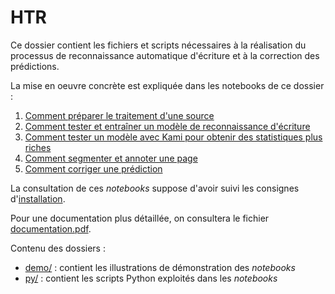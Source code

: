 HTR
====

Ce dossier contient les fichiers et scripts nécessaires à la réalisation du processus de reconnaissance automatique d'écriture et à la correction des prédictions.

La mise en oeuvre concrète est expliquée dans les notebooks de ce dossier :
1. [Comment préparer le traitement d'une source](./Preparer_le_traitement_dune_source.ipynb)
2. [Comment tester et entraîner un modèle de reconnaissance d'écriture](./Tester_et_entrainer_un_modele_HTR_avec_Kraken.ipynb)
3. [Comment tester un modèle avec Kami pour obtenir des statistiques plus riches](./Tutoriel_Kami.ipynb)
4. [Comment segmenter et annoter une page](./Segmenter_et_annoter_une_page.ipynb)
5. [Comment corriger une prédiction](./Corriger_une_prediction.ipynb)

La consultation de ces *notebooks* suppose d'avoir suivi les consignes d'[installation](https://github.com/sbiay/CdS-edition#installation).

Pour une documentation plus détaillée, on consultera le fichier [documentation.pdf](../documentation/documentation.pdf).

Contenu des dossiers :
- [demo/](./demo/) : contient les illustrations de démonstration des *notebooks*
- [py/](./py/) : contient les scripts Python exploités dans les *notebooks*